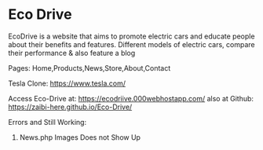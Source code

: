 <h1>Eco Drive </h1>
<p>
EcoDrive is a website that aims to promote electric cars and educate people about their benefits and features.
Different models of electric cars, compare their performance & also feature a blog

Pages:
Home,Products,News,Store,About,Contact
</p>

Tesla Clone: https://www.tesla.com/

Access Eco-Drive at: https://ecodriive.000webhostapp.com/
also at Github: https://zaibi-here.github.io/Eco-Drive/

Errors and Still Working:
1) News.php Images Does not Show Up
